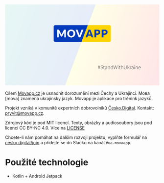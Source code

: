 ![](./.github/banner.jpg)

Cílem [Movapp.cz](https://www.movapp.cz) je usnadnit dorozumění mezi Čechy a Ukrajinci. Mова [mova] znamená ukrajinsky jazyk. Movapp je aplikace pro trénink jazyků. 

Projekt vzniká v komunitě expertních dobrovolníků [Česko.Digital](https://cesko.digital). Kontakt: [pryvit@movapp.cz](mailto:pryvit@movapp.cz).

Zdrojový kód je pod MIT licencí. Texty, obrázky a audiosoubory jsou pod licencí CC BY-NC 4.0. Více na [LICENSE](LICENSE)

Chcete-li nám pomáhat na dalším rozvoji projektu, vyplňte formulář na [cesko.digital/join](https://cesko.digital/join) a přidejte se do Slacku na kanál `#ua-movaapp`.

# Použité technologie

- Kotlin + Android Jetpack
